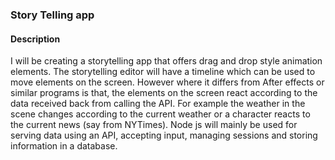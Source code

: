 ### Story Telling app

#### Description
I will be creating a storytelling app that offers drag and drop style animation elements.
The storytelling editor will have a timeline which can be used to move elements on the screen. However where it differs from After effects or similar programs is that, the elements on the screen react according to the data received back from calling the API.
For example the weather in the scene changes according to the current weather or a character reacts to the current news (say from NYTimes).
 Node js will mainly be used for serving data using an API, accepting input, managing sessions and storing information in a database. 